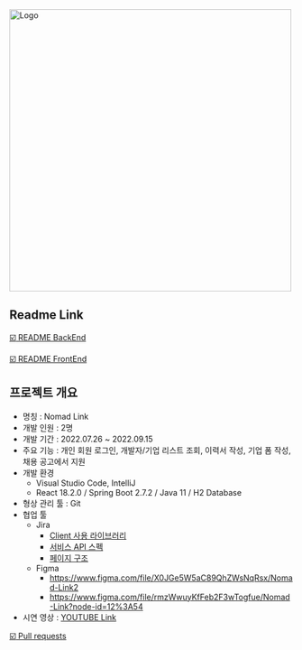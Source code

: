 <img width="500" alt="Logo" src="https://user-images.githubusercontent.com/96750543/188251461-3fbf1c8b-9bc5-4e11-b4bb-f65c10746b34.png">

## Readme Link

[:ballot_box_with_check: README BackEnd](https://github.com/Nomad-Link/Nomad-Link/tree/master/src)

[:ballot_box_with_check: README FrontEnd](https://github.com/Nomad-Link/Nomad-Link/tree/master/src/main/client)

## 프로젝트 개요

* 명칭 : Nomad Link
* 개발 인원 : 2명
* 개발 기간 : 2022.07.26 ~ 2022.09.15
* 주요 기능 : 개인 회원 로그인, 개발자/기업 리스트 조회, 이력서 작성, 기업 폼 작성, 채용 공고에서 지원
* 개발 환경 
  * Visual Studio Code, IntelliJ
  * React 18.2.0 / Spring Boot 2.7.2 / Java 11 / H2 Database
* 형상 관리 툴 : Git
* 협업 툴
  * Jira
    * [Client 사용 라이브러리](https://github.com/Nomad-Link/Nomad-Link/blob/master/assets/Client%EC%82%AC%EC%9A%A9%EB%9D%BC%EC%9D%B4%EB%B8%8C%EB%9F%AC%EB%A6%AC.pdf)
    * [서비스 API 스펙](https://github.com/Nomad-Link/Nomad-Link/blob/master/assets/%EC%84%9C%EB%B9%84%EC%8A%A4API%EC%8A%A4%ED%8E%99.pdf)
    * [페이지 구조](https://github.com/Nomad-Link/Nomad-Link/blob/master/assets/%ED%8E%98%EC%9D%B4%EC%A7%80%EA%B5%AC%EC%A1%B0.pdf)
  * Figma
    * https://www.figma.com/file/X0JGe5W5aC89QhZWsNqRsx/Nomad-Link2
    * https://www.figma.com/file/rmzWwuyKfFeb2F3wTogfue/Nomad-Link?node-id=12%3A54
* 시연 영상 : [YOUTUBE Link](https://www.youtube.com/watch?v=dGk1JYH1eB8&t=18s)

[:ballot_box_with_check: Pull requests](https://github.com/Nomad-Link/Nomad-Link/pulls?q=is%3Apr+is%3Aclosed)